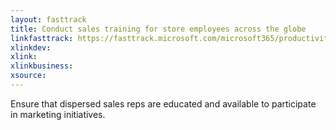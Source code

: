 ```yaml
---
layout: fasttrack
title: Conduct sales training for store employees across the globe
linkfasttrack: https://fasttrack.microsoft.com/microsoft365/productivitylibrary/Conduct-sales-training-for-store-employees-across-the-globe 
xlinkdev: 
xlink: 
xlinkbusiness: 
xsource: 
---
```

Ensure that dispersed sales reps are educated and available to participate in marketing initiatives.